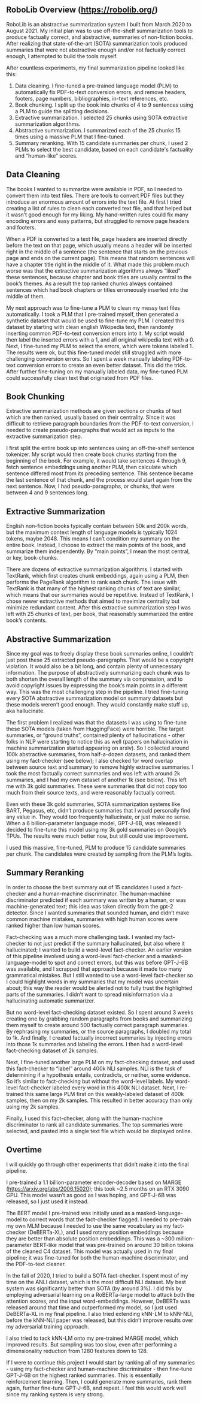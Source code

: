 ## RoboLib Overview (https://robolib.org/)
RoboLib is an abstractive summarization system I built from March 2020 to August 2021. My initial plan was to use off-the-shelf summarization tools to produce factually correct, and abstractive, summaries of non-fiction books. After realizing that state-of-the-art (SOTA) summarization tools produced summaries that were not abstractive enough and/or not factually correct enough, I attempted to build the tools myself.

After countless experiments, my final summarization pipeline looked like this:

1. Data cleaning. I fine-tuned a pre-trained language model (PLM) to automatically fix PDF-to-text conversion errors, and remove headers, footers, page numbers, bibliographies, in-text references, etc.
2. Book chunking. I split up the book into chunks of 4 to 9 sentences using a PLM to guide the splitting decisions. 
3. Extractive summarization. I selected 25 chunks using SOTA extractive summarization algorithms. 
4. Abstractive summarization. I summarized each of the 25 chunks 15 times using a massive PLM that I fine-tuned.
5. Summary reranking. With 15 candidate summaries per chunk, I used 2 PLMs to select the best candidate, based on each candidate's factuality and “human-like” scores.
## Data Cleaning
The books I wanted to summarize were available in PDF, so I needed to convert them into text files. There are tools to convert PDF files but they introduce an enormous amount of errors into the text file. At first I tried creating a list of rules to clean each converted text file, and that helped but it wasn’t good enough for my liking. My hand-written rules could fix many encoding errors and easy patterns, but struggled to remove page headers and footers.

When a PDF is converted to a text file, page headers are inserted directly before the text on that page, which usually means a header will be inserted right in the middle of a sentence (the sentence that starts on the previous page and ends on the current page). This means that random sentences will have a chapter title right in the middle of it. What made this problem much worse was that the extractive summarization algorithms always “liked” these sentences, because chapter and book titles are usually central to the book’s themes. As a result the top ranked chunks always contained sentences which had book chapters or titles erroneously inserted into the middle of them.

My next approach was to fine-tune a PLM to clean my messy text files automatically. I took a PLM that I pre-trained myself, then generated a synthetic dataset that would be used to fine-tune my PLM. I created this dataset by starting with clean english Wikipedia text, then randomly inserting common PDF-to-text conversion errors into it. My script would then label the inserted errors with a 1, and all original wikipedia text with a 0. Next, I fine-tuned my PLM to select the errors, which were tokens labeled 1. The results were ok, but this fine-tuned model still struggled with more challenging conversion errors. So I spent a week manually labeling PDF-to-text conversion errors to create an even better dataset. This did the trick. After further fine-tuning on my manually labeled data, my fine-tuned PLM could successfully clean text that originated from PDF files.
## Book Chunking
Extractive summarization methods are given sections or chunks of text which are then ranked, usually based on their centrality. Since it was difficult to retrieve paragraph boundaries from the PDF-to-text conversion, I needed to create pseudo-paragraphs that would act as inputs to the extractive summarization step.

I first split the entire book up into sentences using an off-the-shelf sentence tokenizer. My script would then create book chunks starting from the beginning of the book. For example, it would take sentences 4 through 9, fetch sentence embeddings using another PLM, then calculate which sentence differed most from its preceding sentence. This sentence became the last sentence of that chunk, and the process would start again from the next sentence. Now, I had pseudo-paragraphs, or chunks, that were between 4 and 9 sentences long. 
## Extractive Summarization
English non-fiction books typically contain between 50k and 200k words, but the maximum context length of language models is typically 1024 tokens, maybe 2048. This means I can’t condition my summary on the entire book. Instead, I choose to extract the main points of the book, and summarize them independently. By “main points”, I mean the most central, or key, book-chunks. 

There are dozens of extractive summarization algorithms. I started with TextRank, which first creates chunk embeddings, again using a PLM, then performs the PageRank algorithm to rank each chunk. The issue with TextRank is that many of the highest ranking chunks of text are similar, which means that our summaries would be repetitive. Instead of TextRank, I chose newer extractive methods that aimed to maximize centrality but minimize redundant content. After this extractive summarization step I was left with 25 chunks of text, per book, that reasonably summarized the entire book’s contents. 
## Abstractive Summarization
Since my goal was to freely display these book summaries online, I couldn’t just post these 25 extracted pseudo-paragraphs. That would be a copyright violation. It would also be a bit long, and contain plenty of unnecessary information. The purpose of abstractively summarizing each chunk was to both shorten the overall length of the summary via compression, and to avoid copyright issues by expressing the book’s main points in a different way. This was the most challenging step in the pipeline. I tried fine-tuning every SOTA abstractive summarization model on summary datasets but these models weren’t good enough. They would constantly make stuff up, aka hallucinate. 

The first problem I realized was that the datasets I was using to fine-tune these SOTA models (taken from HuggingFace) were horrible. The target summaries, or “ground truths”, contained plenty of hallucinations - other folks in NLP were starting to notice this as well (papers on hallucination in machine summarization started appearing on arxiv). So I collected around 100k abstractive summaries, from half-a-dozen datasets, and ranked them using my fact-checker (see below); I also checked for word overlap between source text and summary to remove highly extractive summaries. I took the most factually correct summaries and was left with around 2k summaries, and I had my own dataset of another 1k (see below). This left me with 3k gold summaries. These were summaries that did not copy too much from their source texts, and were reasonably factually correct.

Even with these 3k gold summaries, SOTA summarization systems like BART, Pegasus, etc, didn’t produce summaries that I would personally find any value in. They would too frequently hallucinate, or just make no sense. When a 6 billion-parameter language model, GPT-J-6B, was released I decided to fine-tune this model using my 3k gold summaries on Google’s TPUs. The results were much better now, but still could use improvement. 

I used this massive, fine-tuned, PLM to produce 15 candidate summaries per chunk. The candidates were created by sampling from the PLM’s logits. 
## Summary Reranking
In order to choose the best summary out of 15 candidates I used a fact-checker and a human-machine discriminator. The human-machine discriminator predicted if each summary was written by a human, or was machine-generated text; this idea was taken directly from the gpt-2 detector. Since I wanted summaries that sounded human, and didn’t make common machine mistakes, summaries with high human scores were ranked higher than low human scores. 

Fact-checking was a much more challenging task. I wanted my fact-checker to not just predict if the summary hallucinated, but also where it hallucinated; I wanted to build a word-level fact-checker. An earlier version of this pipeline involved using a word-level fact-checker and a masked-language-model to spot and correct errors, but this was before GPT-J-6B was available, and I scrapped that approach because it made too many grammatical mistakes. But I still wanted to use a word-level fact-checker so I could highlight words in my summaries that my model was uncertain about; this way the reader would be alerted not to fully trust the highlighted parts of the summaries. I didn’t want to spread misinformation via a hallucinating automatic summarizer. 

But no word-level fact-checking dataset existed. So I spent around 3 weeks creating one by grabbing random paragraphs from books and summarizing them myself to create around 500 factually correct paragraph summaries. By rephrasing my summaries, or the source paragraphs, I doubled my total to 1k. And finally, I created factually incorrect summaries by injecting errors into those 1k summaries and labeling the errors. I then had a word-level fact-checking dataset of 2k samples.

Next, I fine-tuned another large PLM on my fact-checking dataset, and used this fact-checker to “label” around 400k NLI samples. NLI is the task of determining if a hypothesis entails, contradicts, or neither, some evidence. So it’s similar to fact-checking but without the word-level labels. My word-level fact-checker labeled every word in this 400k NLI dataset. Next, I re-trained this same large PLM first on this weakly-labeled dataset of 400k samples, then on my 2k samples. This resulted in better accuracy than only using my 2k samples. 

Finally, I used this fact-checker, along with the human-machine discriminator to rank all candidate summaries. The top summaries were selected, and pasted into a single text file which would be displayed online.
## Overtime
I will quickly go through other experiments that didn’t make it into the final pipeline.

I pre-trained a 1.1 billion-parameter encoder-decoder based on MARGE (https://arxiv.org/abs/2006.15020); this took ~2.5 months on an RTX 3090 GPU. This model wasn’t as good as I was hoping, and GPT-J-6B was released, so I just used it instead. 

The BERT model I pre-trained was initially used as a masked-language-model to correct words that the fact-checker flagged. I needed to pre-train my own MLM because I needed to use the same vocabulary as my fact-checker (DeBERTa-XL), and I used rotary position embeddings because they are better than absolute position embeddings. This was a ~300 million-parameter BERT-like model that was pre-trained on around 30 billion tokens of the cleaned C4 dataset. This model was actually used in my final pipeline; it was fine-tuned for both the human-machine discriminator, and the PDF-to-text cleaner. 

In the fall of 2020, I tried to build a SOTA fact-checker. I spent most of my time on the ANLI dataset, which is the most difficult NLI dataset. My best system was significantly better than SOTA (by around 3%). I did this by employing adversarial learning on a RoBERTa-large model to attack both the attention scores, and the input word-embeddings. However, DeBERTa was released around that time and outperformed my model, so I just used DeBERTa-XL in my final pipeline. I also tried extending kNN-LM to kNN-NLI, before the kNN-NLI paper was released, but this didn’t improve results over my adversarial training approach. 

I also tried to tack kNN-LM onto my pre-trained MARGE model, which improved results. But sampling was too slow, even after performing a dimensionality reduction from 1280 features down to 128.

If I were to continue this project I would start by ranking all of my summaries - using my fact-checker and human-machine discriminator - then fine-tune GPT-J-6B on the highest ranked summaries. This is essentially reinforcement learning. Then, I could generate more summaries, rank them again, further fine-tune GPT-J-6B, and repeat. I feel this would work well since my ranking system is very strong.


